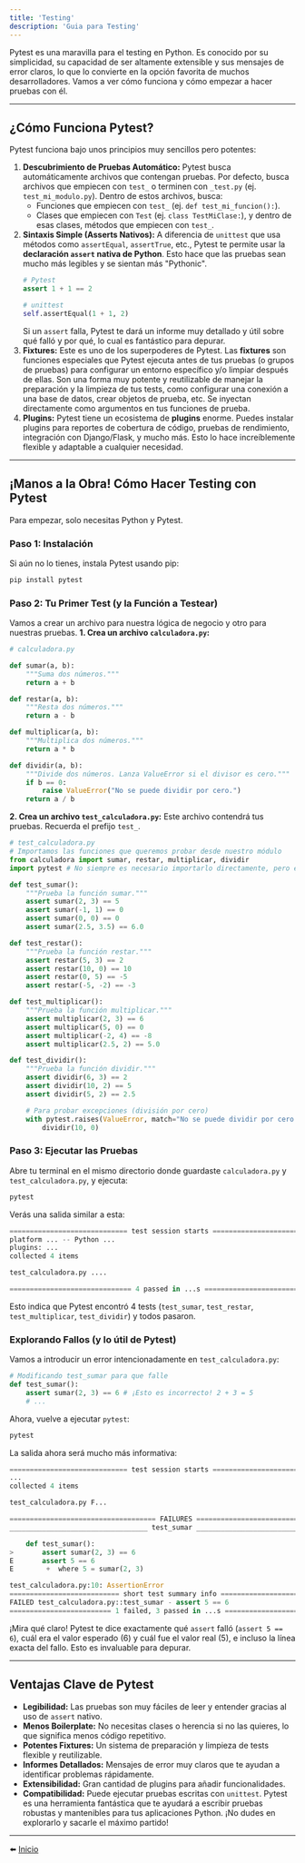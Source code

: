 ```yaml
---
title: 'Testing'
description: 'Guia para Testing'
---
```


Pytest es una maravilla para el testing en Python. Es conocido por su simplicidad, su capacidad de ser altamente extensible y sus mensajes de error claros, lo que lo convierte en la opción favorita de muchos desarrolladores.
Vamos a ver cómo funciona y cómo empezar a hacer pruebas con él.

---
## ¿Cómo Funciona Pytest?
Pytest funciona bajo unos principios muy sencillos pero potentes:
1. **Descubrimiento de Pruebas Automático:** Pytest busca automáticamente archivos que contengan pruebas. Por defecto, busca archivos que empiecen con `test_` o terminen con `_test.py` (ej. `test_mi_modulo.py`). Dentro de estos archivos, busca:
    - Funciones que empiecen con `test_` (ej. `def test_mi_funcion():`).
    - Clases que empiecen con `Test` (ej. `class TestMiClase:`), y dentro de esas clases, métodos que empiecen con `test_`.
2. **Sintaxis Simple (Asserts Nativos):** A diferencia de `unittest` que usa métodos como `assertEqual`, `assertTrue`, etc., Pytest te permite usar la **declaración `assert` nativa de Python**. Esto hace que las pruebas sean mucho más legibles y se sientan más "Pythonic".
    ```python
    # Pytest
    assert 1 + 1 == 2
    
    # unittest
    self.assertEqual(1 + 1, 2)
    ```
    Si un `assert` falla, Pytest te dará un informe muy detallado y útil sobre qué falló y por qué, lo cual es fantástico para depurar.
3. **Fixtures:** Este es uno de los superpoderes de Pytest. Las **fixtures** son funciones especiales que Pytest ejecuta antes de tus pruebas (o grupos de pruebas) para configurar un entorno específico y/o limpiar después de ellas. Son una forma muy potente y reutilizable de manejar la preparación y la limpieza de tus tests, como configurar una conexión a una base de datos, crear objetos de prueba, etc. Se inyectan directamente como argumentos en tus funciones de prueba.
4. **Plugins:** Pytest tiene un ecosistema de **plugins** enorme. Puedes instalar plugins para reportes de cobertura de código, pruebas de rendimiento, integración con Django/Flask, y mucho más. Esto lo hace increíblemente flexible y adaptable a cualquier necesidad.
---
## ¡Manos a la Obra! Cómo Hacer Testing con Pytest
Para empezar, solo necesitas Python y Pytest.
### Paso 1: Instalación
Si aún no lo tienes, instala Pytest usando pip:
```bash
pip install pytest
```
### Paso 2: Tu Primer Test (y la Función a Testear)
Vamos a crear un archivo para nuestra lógica de negocio y otro para nuestras pruebas.
**1. Crea un archivo `calculadora.py`:**
```python
# calculadora.py

def sumar(a, b):
    """Suma dos números."""
    return a + b

def restar(a, b):
    """Resta dos números."""
    return a - b

def multiplicar(a, b):
    """Multiplica dos números."""
    return a * b

def dividir(a, b):
    """Divide dos números. Lanza ValueError si el divisor es cero."""
    if b == 0:
        raise ValueError("No se puede dividir por cero.")
    return a / b
```
**2. Crea un archivo `test_calculadora.py`:** Este archivo contendrá tus pruebas. Recuerda el prefijo `test_`.
```python
# test_calculadora.py
# Importamos las funciones que queremos probar desde nuestro módulo
from calculadora import sumar, restar, multiplicar, dividir
import pytest # No siempre es necesario importarlo directamente, pero es buena práctica si usas sus features

def test_sumar():
    """Prueba la función sumar."""
    assert sumar(2, 3) == 5
    assert sumar(-1, 1) == 0
    assert sumar(0, 0) == 0
    assert sumar(2.5, 3.5) == 6.0

def test_restar():
    """Prueba la función restar."""
    assert restar(5, 3) == 2
    assert restar(10, 0) == 10
    assert restar(0, 5) == -5
    assert restar(-5, -2) == -3

def test_multiplicar():
    """Prueba la función multiplicar."""
    assert multiplicar(2, 3) == 6
    assert multiplicar(5, 0) == 0
    assert multiplicar(-2, 4) == -8
    assert multiplicar(2.5, 2) == 5.0

def test_dividir():
    """Prueba la función dividir."""
    assert dividir(6, 3) == 2
    assert dividir(10, 2) == 5
    assert dividir(5, 2) == 2.5

    # Para probar excepciones (división por cero)
    with pytest.raises(ValueError, match="No se puede dividir por cero."):
        dividir(10, 0)
```
### Paso 3: Ejecutar las Pruebas
Abre tu terminal en el mismo directorio donde guardaste `calculadora.py` y `test_calculadora.py`, y ejecuta:
```bash
pytest
```
Verás una salida similar a esta:
```python
============================= test session starts ==============================
platform ... -- Python ...
plugins: ...
collected 4 items

test_calculadora.py ....                                                 [100%]

============================== 4 passed in ...s ==============================
```
Esto indica que Pytest encontró 4 tests (`test_sumar`, `test_restar`, `test_multiplicar`, `test_dividir`) y todos pasaron.
### Explorando Fallos (y lo útil de Pytest)
Vamos a introducir un error intencionadamente en `test_calculadora.py`:
```python
# Modificando test_sumar para que falle
def test_sumar():
    assert sumar(2, 3) == 6 # ¡Esto es incorrecto! 2 + 3 = 5
    # ...
```
Ahora, vuelve a ejecutar `pytest`:
```bash
pytest
```
La salida ahora será mucho más informativa:
```python
============================= test session starts ==============================
...
collected 4 items

test_calculadora.py F...                                                 [100%]

==================================== FAILURES ==================================
__________________________________ test_sumar __________________________________

    def test_sumar():
>       assert sumar(2, 3) == 6
E       assert 5 == 6
E        +  where 5 = sumar(2, 3)

test_calculadora.py:10: AssertionError
=========================== short test summary info ============================
FAILED test_calculadora.py::test_sumar - assert 5 == 6
========================= 1 failed, 3 passed in ...s =========================
```
¡Mira qué claro! Pytest te dice exactamente qué `assert` falló (`assert 5 == 6`), cuál era el valor esperado (6) y cuál fue el valor real (5), e incluso la línea exacta del fallo. Esto es invaluable para depurar.

---

## Ventajas Clave de Pytest
- **Legibilidad:** Las pruebas son muy fáciles de leer y entender gracias al uso de `assert` nativo.
- **Menos Boilerplate:** No necesitas clases o herencia si no las quieres, lo que significa menos código repetitivo.
- **Potentes Fixtures:** Un sistema de preparación y limpieza de tests flexible y reutilizable.
- **Informes Detallados:** Mensajes de error muy claros que te ayudan a identificar problemas rápidamente.
- **Extensibilidad:** Gran cantidad de plugins para añadir funcionalidades.
- **Compatibilidad:** Puede ejecutar pruebas escritas con `unittest`.
Pytest es una herramienta fantástica que te ayudará a escribir pruebas robustas y mantenibles para tus aplicaciones Python. ¡No dudes en explorarlo y sacarle el máximo partido!

---

⬅️ [Inicio](../../../../README.md)